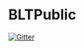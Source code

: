 # BLTPublic

[![Gitter](https://badges.gitter.im/USGS-WiM/BLTPublic.svg)](https://gitter.im/USGS-WiM/BLTPublic?utm_source=badge&utm_medium=badge&utm_campaign=pr-badge&utm_content=badge)